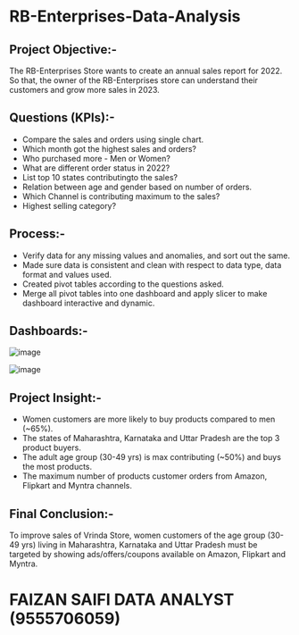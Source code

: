 # RB-Enterprises-Data-Analysis

## Project Objective:-
The  RB-Enterprises Store wants to create an annual sales report for 2022. So that, the owner of the  RB-Enterprises store can understand their customers and grow more sales in 2023.
## Questions (KPIs):-
- Compare the sales and orders using single chart.
- Which month got the highest sales and orders?
- Who purchased more - Men or Women?
- What are different order status in 2022?
- List top 10 states contributingto the sales?
- Relation between age and gender based on number of orders.
- Which Channel is contributing maximum to the sales?
- Highest selling category?

## Process:-
- Verify data for any missing values and anomalies, and sort out the same.
- Made sure data is consistent and clean with respect to data type, data format and values used.
- Created pivot tables according to the questions asked.
- Merge all pivot tables into one dashboard and apply slicer to make dashboard interactive and dynamic.

 ## Dashboards:-
![image](https://github.com/Faizan-DataAnalyst/RB-Enterprises-Data-Analysis-EXCEL/assets/144520186/32eba294-65fb-47ff-8eaa-c6cba3e8cf93)


 ![image](https://github.com/Faizan-DataAnalyst/RB-Enterprises-Data-Analysis-EXCEL/assets/144520186/8d56ff56-9fa0-437b-bbbe-5007934fb68e)

 ## Project Insight:-
-  Women customers are more likely to buy products compared to men (~65%).
- The states of Maharashtra, Karnataka and Uttar Pradesh are the top 3 product buyers.
- The adult age group (30-49 yrs) is max contributing (~50%) and buys the most products.
- The maximum number of products customer orders from Amazon, Flipkart and Myntra channels.
## Final Conclusion:-
To improve sales of Vrinda Store, women customers of the age group (30-49 yrs) living in Maharashtra, Karnataka and Uttar Pradesh must be targeted by showing ads/offers/coupons available on Amazon, Flipkart and Myntra.

# FAIZAN SAIFI DATA ANALYST (9555706059) 
